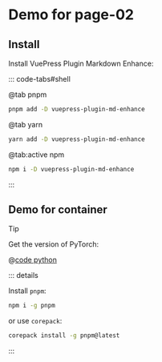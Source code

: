 # Demo for page-02

## Install

Install VuePress Plugin Markdown Enhance:

::: code-tabs#shell

@tab pnpm

```bash
pnpm add -D vuepress-plugin-md-enhance
```

@tab yarn

```bash
yarn add -D vuepress-plugin-md-enhance
```

@tab:active npm

```bash
npm i -D vuepress-plugin-md-enhance
```

:::

## Demo for container

> [!TIP]
> Get the version of PyTorch:
>
> @[code python](./src/main.py)

::: details

Install `pnpm`:

```bash
npm i -g pnpm
```

or use `corepack`:

```bash
corepack install -g pnpm@latest
```

:::
